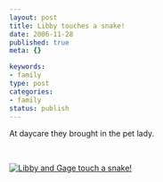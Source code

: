```yaml
--- 
layout: post
title: Libby touches a snake!
date: 2006-11-28
published: true
meta: {}

keywords: 
- family
type: post
categories: 
- family
status: publish
---
```



At daycare they brought in the pet lady.

 

 

 

[![Libby and Gage touch a snake!](http://media.eick.us/2011/05/308067088_233df54e0a.jpg)](http://www.flickr.com/photos/19429588@N00/308067088/ "Libby and Gage touch a snake!")

